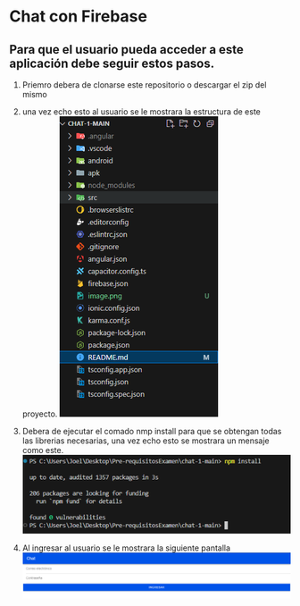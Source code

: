 # Chat con Firebase 
## Para que el usuario pueda acceder a este aplicación debe seguir estos pasos.
1. Priemro debera de clonarse este repositorio o descargar el zip del mismo
2. una vez echo esto al usuario se le mostrara la estructura de este proyecto.
![alt text](image-1.png)
3. Debera de ejecutar el comado nmp install para que se obtengan todas las librerias necesarias, una vez echo esto se mostrara un mensaje como este.
![alt text](image-2.png)

1. Al ingresar al usuario se le mostrara la siguiente pantalla
![alt text](image.png)